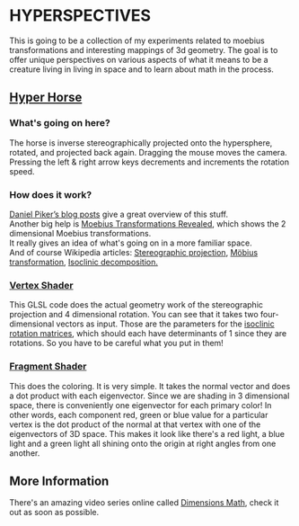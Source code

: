 HYPERSPECTIVES
===============
This is going to be a collection of my experiments related to moebius 
transformations and interesting mappings of 3d geometry.  The goal is 
to offer unique perspectives on various aspects of what it means to be 
a creature living in living in space and to learn about math in the
process.

[Hyper Horse](http://hyperspectives.timbremill.net/moebius/hyperhorse.html)
---------------------------------------------------------------------------
### What's going on here?
The horse is inverse stereographically projected onto the hypersphere, 
rotated, and projected back again. Dragging the mouse moves the 
camera. Pressing the left & right arrow keys decrements and 
increments the rotation speed.

### How does it work?
[Daniel Piker’s blog posts][1] give a great overview of this stuff.  
Another big help is [Moebius Transformations
Revealed][2], which shows the 2 dimensional Moebius transformations.  
It really gives an idea of what's going on in a more familiar space.  
And of course Wikipedia articles: [Stereographic projection][3], [Möbius
transformation][4], [Isoclinic decomposition.][5]

  [1]: http://spacesymmetrystructure.wordpress.com/category/Inversion/
  [2]: http://www.youtube.com/watch?v=JX3VmDgiFnY
  [3]: http://wikipedia.org/wiki/Stereographic_projection
  [4]: http://wikipedia.org/wiki/Mobius_group
  [5]: http://en.wikipedia.org/wiki/Rotations_in_4-dimensional_Euclidean_space#Isoclinic_decomposition
  
### [Vertex Shader](http://hyperspectives.timbremill.net/shaders/moebiusVertex.glsl)
This GLSL code does the actual geometry work of the stereographic 
projection and 4 dimensional rotation.  You can see that it takes two 
four-dimensional vectors as input.  Those are the parameters for the 
[isoclinic rotation matrices][4], which should each have determinants 
of 1 since they are rotations.  So you have to be careful what you put 
in them!

### [Fragment Shader](http://hyperspectives.timbremill.net/shaders/moebiusVertex.glsl)
This does the coloring.  It is very simple.  It takes the normal 
vector and does a dot product with each eigenvector.  Since we are 
shading in 3 dimensional space, there is conveniently one eigenvector 
for each primary color!  In other words, each component red, green or blue
value for a particular vertex is the dot product of the normal at that 
vertex with one of the eigenvectors of 3D space.  This makes it look like
there's a red light, a blue light and a green light all shining onto the origin
at right angles from one another.

More Information
----------------
There's an amazing video series online called [Dimensions 
Math](http://www.dimensions-math.org/), check it out as soon as 
possible.

